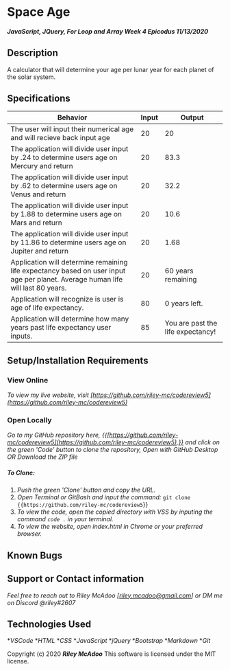 # Space Age

#### _JavaScript, JQuery, For Loop and Array Week 4 Epicodus 11/13/2020_

## Description
A calculator that will determine your age per lunar year for each planet of the solar system.

## Specifications

| Behavior | Input | Output |
|------------------------|-----------------|---------------------|
| The user will input their numerical age and will recieve back input age | 20 |  20 |
| The application will divide user input by .24 to determine users age on Mercury and return | 20 | 83.3 |
| The application will divide user input by .62 to determine users age on Venus and return | 20 | 32.2
| The application will divide user input by 1.88 to determine users age on Mars and return | 20 | 10.6
| The application will divide user input by 11.86 to determine users age on Jupiter and return | 20 | 1.68 |
| Application will determine remaining life expectancy based on user input age per planet. Average human life will last 80 years. | 20 | 60 years remaining |
| Application will recognize is user is age of life expectancy. | 80 | 0 years left. |
| Application will determine how many years past life expectancy user inputs. | 85 | You are past the life expectancy! |

## Setup/Installation Requirements

### View Online

_To view my live website, visit [https://github.com/riley-mc/codereview5](https://github.com/riley-mc/codereview5)_

### Open Locally

_Go to my GitHub repository here, {{[https://github.com/riley-mc/codereview5](https://github.com/riley-mc/codereview5),}} and click on the green 'Code' button to clone the repository, Open with GitHub Desktop OR Download the ZIP file_

##### To Clone:
1. _Push the green 'Clone' button and copy the URL._
2. _Open Terminal or GitBash and input the command:_ `git clone {{https://github.com/riley-mc/codereview5`}}
3. _To view the code, open the copied directory with VSS by inputing the command `code .` in your terminal._
4. _To view the website, open index.html in Chrome or your preferred browser._


## Known Bugs




## Support or Contact information

_Feel free to reach out to Riley McAdoo [riley.mcadoo@gmail.com] or DM me on Discord @riley#2607_

## Technologies Used

*_VSCode_
*_HTML_
*_CSS_
*_JavaScript_
*_jQuery_
*_Bootstrap_
*_Markdown_
*_Git_

Copyright (c) 2020 **_Riley McAdoo_**
This software is licensed under the MIT license.